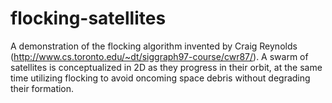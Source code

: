 # flocking-satellites

A demonstration of the flocking algorithm invented by Craig Reynolds (http://www.cs.toronto.edu/~dt/siggraph97-course/cwr87/). A swarm of satellites is conceptualized in 2D as they progress in their orbit, at the same time utilizing flocking to avoid oncoming space debris without degrading their formation.